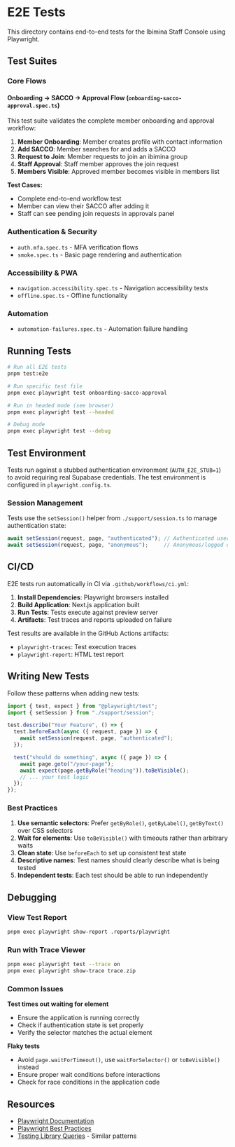 # E2E Tests

This directory contains end-to-end tests for the Ibimina Staff Console using Playwright.

## Test Suites

### Core Flows

#### Onboarding → SACCO → Approval Flow (`onboarding-sacco-approval.spec.ts`)

This test suite validates the complete member onboarding and approval workflow:

1. **Member Onboarding**: Member creates profile with contact information
2. **Add SACCO**: Member searches for and adds a SACCO
3. **Request to Join**: Member requests to join an ibimina group
4. **Staff Approval**: Staff member approves the join request
5. **Members Visible**: Approved member becomes visible in members list

**Test Cases:**
- Complete end-to-end workflow test
- Member can view their SACCO after adding it
- Staff can see pending join requests in approvals panel

### Authentication & Security

- `auth.mfa.spec.ts` - MFA verification flows
- `smoke.spec.ts` - Basic page rendering and authentication

### Accessibility & PWA

- `navigation.accessibility.spec.ts` - Navigation accessibility tests
- `offline.spec.ts` - Offline functionality

### Automation

- `automation-failures.spec.ts` - Automation failure handling

## Running Tests

```bash
# Run all E2E tests
pnpm test:e2e

# Run specific test file
pnpm exec playwright test onboarding-sacco-approval

# Run in headed mode (see browser)
pnpm exec playwright test --headed

# Debug mode
pnpm exec playwright test --debug
```

## Test Environment

Tests run against a stubbed authentication environment (`AUTH_E2E_STUB=1`) to avoid requiring real Supabase credentials. The test environment is configured in `playwright.config.ts`.

### Session Management

Tests use the `setSession()` helper from `./support/session.ts` to manage authentication state:

```typescript
await setSession(request, page, "authenticated"); // Authenticated user
await setSession(request, page, "anonymous");     // Anonymous/logged out
```

## CI/CD

E2E tests run automatically in CI via `.github/workflows/ci.yml`:

1. **Install Dependencies**: Playwright browsers installed
2. **Build Application**: Next.js application built
3. **Run Tests**: Tests execute against preview server
4. **Artifacts**: Test traces and reports uploaded on failure

Test results are available in the GitHub Actions artifacts:
- `playwright-traces`: Test execution traces
- `playwright-report`: HTML test report

## Writing New Tests

Follow these patterns when adding new tests:

```typescript
import { test, expect } from "@playwright/test";
import { setSession } from "./support/session";

test.describe("Your Feature", () => {
  test.beforeEach(async ({ request, page }) => {
    await setSession(request, page, "authenticated");
  });

  test("should do something", async ({ page }) => {
    await page.goto("/your-page");
    await expect(page.getByRole("heading")).toBeVisible();
    // ... your test logic
  });
});
```

### Best Practices

1. **Use semantic selectors**: Prefer `getByRole()`, `getByLabel()`, `getByText()` over CSS selectors
2. **Wait for elements**: Use `toBeVisible()` with timeouts rather than arbitrary waits
3. **Clean state**: Use `beforeEach` to set up consistent test state
4. **Descriptive names**: Test names should clearly describe what is being tested
5. **Independent tests**: Each test should be able to run independently

## Debugging

### View Test Report

```bash
pnpm exec playwright show-report .reports/playwright
```

### Run with Trace Viewer

```bash
pnpm exec playwright test --trace on
pnpm exec playwright show-trace trace.zip
```

### Common Issues

**Test times out waiting for element**
- Ensure the application is running correctly
- Check if authentication state is set properly
- Verify the selector matches the actual element

**Flaky tests**
- Avoid `page.waitForTimeout()`, use `waitForSelector()` or `toBeVisible()` instead
- Ensure proper wait conditions before interactions
- Check for race conditions in the application code

## Resources

- [Playwright Documentation](https://playwright.dev/)
- [Playwright Best Practices](https://playwright.dev/docs/best-practices)
- [Testing Library Queries](https://testing-library.com/docs/queries/about) - Similar patterns
